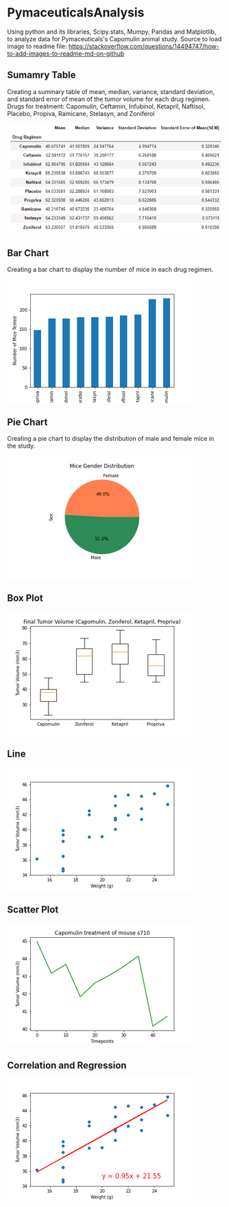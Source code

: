 # PymaceuticalsAnalysis
Using python and its libraries, Scipy.stats, Mumpy, Pandas and Matplotlib, to analyze data for Pymaceuticals's Capomulin animal study. Source to load image to readme file: https://stackoverflow.com/questions/14494747/how-to-add-images-to-readme-md-on-github

## Sumamry Table
Creating a summary table of mean, median, variance, standard deviation, and standard error of mean of the tumor volume for each drug regimen. Drugs for treatment: Capomulin, Ceftamin, Infubinol, Ketapril, Naftisol, Placebo, Propiva, Ramicane, Stelasyn, and Zoniferol

![alt text](https://github.com/savi09/PymaceuticalsAnalysis/blob/7f709c5792479447344288ec903d68c3eba29179/Charts/Drug%20Regimen_Summary%20Table%20(Screenshot).png)

## Bar Chart
Creating a bar chart to display the number of mice in each drug regimen.

![alt text](https://github.com/savi09/PymaceuticalsAnalysis/blob/df85942d227223dcda5ae03e84edc258d81953c8/Charts/Number%20of%20Mice%20Tested.png)

## Pie Chart
Creating a pie chart to display the distribution of male and female mice in the study.

![alt text](https://github.com/savi09/PymaceuticalsAnalysis/blob/df85942d227223dcda5ae03e84edc258d81953c8/Charts/Mice%20Gender%20Distribution.png)

## Box Plot
![alt text](https://github.com/savi09/PymaceuticalsAnalysis/blob/df85942d227223dcda5ae03e84edc258d81953c8/Charts/Final%20Tumor%20Volume.png)

## Line 
![alt text](https://github.com/savi09/PymaceuticalsAnalysis/blob/df85942d227223dcda5ae03e84edc258d81953c8/Charts/Scatter%20Plot_Avg%20Tumor%20Volume%20vs.%20Mouse%20Weight.png)

## Scatter Plot
![alt text](https://github.com/savi09/PymaceuticalsAnalysis/blob/df85942d227223dcda5ae03e84edc258d81953c8/Charts/Tumor%20Volume%20over%20time%20for%20mouse%20of%20choice.png)

## Correlation and Regression
![alt text](https://github.com/savi09/PymaceuticalsAnalysis/blob/df85942d227223dcda5ae03e84edc258d81953c8/Charts/Correlation%20Linear%20Reg.png)

